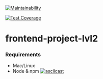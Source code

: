 [![Maintainability](https://api.codeclimate.com/v1/badges/a99a88d28ad37a79dbf6/maintainability)](https://codeclimate.com/github/codeclimate/codeclimate/maintainability)

[![Test Coverage](https://api.codeclimate.com/v1/badges/a99a88d28ad37a79dbf6/test_coverage)](https://codeclimate.com/github/codeclimate/codeclimate/test_coverage)

# frontend-project-lvl2
### Requirements
* Mac/Linux
* Node & npm
[![asciicast](https://asciinema.org/a/5YlVFzaJNeF8F1uQwv81pj5C5.svg)](https://asciinema.org/a/5YlVFzaJNeF8F1uQwv81pj5C5)